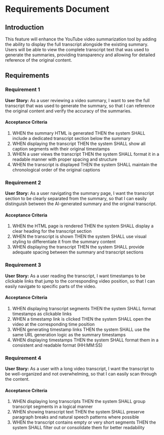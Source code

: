# Requirements Document

## Introduction

This feature will enhance the YouTube video summarization tool by adding the ability to display the full transcript alongside the existing summary. Users will be able to view the complete transcript text that was used to generate the summaries, providing transparency and allowing for detailed reference of the original content.

## Requirements

### Requirement 1

**User Story:** As a user reviewing a video summary, I want to see the full transcript that was used to generate the summary, so that I can reference the original content and verify the accuracy of the summaries.

#### Acceptance Criteria

1. WHEN the summary HTML is generated THEN the system SHALL include a dedicated transcript section below the summary
2. WHEN displaying the transcript THEN the system SHALL show all caption segments with their original timestamps
3. WHEN a user views the transcript THEN the system SHALL format it in a readable manner with proper spacing and structure
4. WHEN the transcript is displayed THEN the system SHALL maintain the chronological order of the original captions

### Requirement 2

**User Story:** As a user navigating the summary page, I want the transcript section to be clearly separated from the summary, so that I can easily distinguish between the AI-generated summary and the original transcript.

#### Acceptance Criteria

1. WHEN the HTML page is rendered THEN the system SHALL display a clear heading for the transcript section
2. WHEN the transcript is shown THEN the system SHALL use visual styling to differentiate it from the summary content
3. WHEN displaying the transcript THEN the system SHALL provide adequate spacing between the summary and transcript sections

### Requirement 3

**User Story:** As a user reading the transcript, I want timestamps to be clickable links that jump to the corresponding video position, so that I can easily navigate to specific parts of the video.

#### Acceptance Criteria

1. WHEN displaying transcript segments THEN the system SHALL format timestamps as clickable links
2. WHEN a timestamp link is clicked THEN the system SHALL open the video at the corresponding time position
3. WHEN generating timestamp links THEN the system SHALL use the same URL generation logic as the summary timestamps
4. WHEN displaying timestamps THEN the system SHALL format them in a consistent and readable format (HH:MM:SS)

### Requirement 4

**User Story:** As a user with a long video transcript, I want the transcript to be well-organized and not overwhelming, so that I can easily scan through the content.

#### Acceptance Criteria

1. WHEN displaying long transcripts THEN the system SHALL group transcript segments in a logical manner
2. WHEN showing transcript text THEN the system SHALL preserve paragraph breaks and natural speech patterns where possible
3. WHEN the transcript contains empty or very short segments THEN the system SHALL filter out or consolidate them for better readability